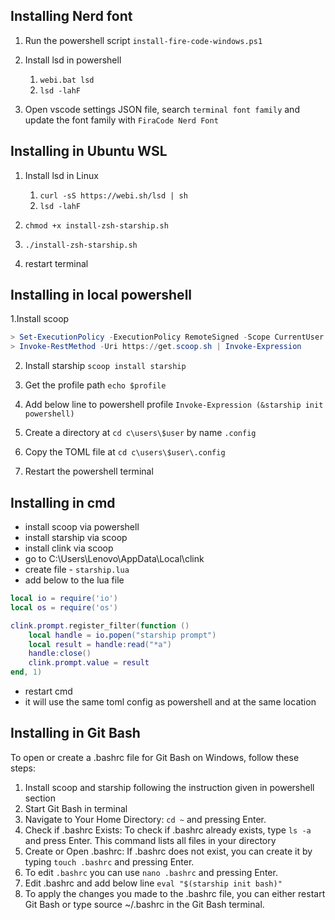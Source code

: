 ## Installing Nerd font
1. Run the powershell script `install-fire-code-windows.ps1`
2. Install lsd in powershell
   1. `webi.bat lsd`
   2. `lsd -lahF`

1. Open vscode settings JSON file, search `terminal font family` and update the font family with `FiraCode Nerd Font`

## Installing in Ubuntu WSL
1. Install lsd in Linux
   1. `curl -sS https://webi.sh/lsd | sh`
   2. `lsd -lahF`

2. `chmod +x install-zsh-starship.sh`
3. `./install-zsh-starship.sh`
4. restart terminal

## Installing in local powershell
1.Install scoop
```powershell
> Set-ExecutionPolicy -ExecutionPolicy RemoteSigned -Scope CurrentUser
> Invoke-RestMethod -Uri https://get.scoop.sh | Invoke-Expression
```
2. Install starship
`scoop install starship`

3. Get the profile path
`echo $profile`

4. Add below line to powershell profile
`Invoke-Expression (&starship init powershell)`

5. Create a directory at `cd c\users\$user` by name `.config`
   
6. Copy the TOML file at `cd c\users\$user\.config`

7. Restart the powershell terminal

## Installing in cmd
- install scoop via powershell
- install starship via scoop
- install clink via scoop
- go to C:\Users\Lenovo\AppData\Local\clink
- create file - `starship.lua`
- add below to the lua file
```lua
local io = require('io')
local os = require('os')

clink.prompt.register_filter(function ()
    local handle = io.popen("starship prompt")
    local result = handle:read("*a")
    handle:close()
    clink.prompt.value = result
end, 1)
```
- restart cmd
- it will use the same toml config as powershell and at the same location

## Installing in Git Bash
To open or create a .bashrc file for Git Bash on Windows, follow these steps:

1. Install scoop and starship following the instruction given in powershell section
2. Start Git Bash in terminal
3. Navigate to Your Home Directory: `cd ~` and pressing Enter.
4. Check if .bashrc Exists: To check if .bashrc already exists, type `ls -a` and press Enter. This command lists all files in your directory
5. Create or Open .bashrc: If .bashrc does not exist, you can create it by typing `touch .bashrc` and pressing Enter. 
6. To edit `.bashrc` you can use `nano .bashrc` and pressing Enter.
7. Edit .bashrc and add below line `eval "$(starship init bash)"`
8. To apply the changes you made to the .bashrc file, you can either restart Git Bash or type source ~/.bashrc in the Git Bash terminal.

